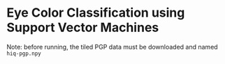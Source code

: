 # Eye Color Classification using Support Vector Machines

Note: before running, the tiled PGP data must be downloaded and named `hiq-pgp.npy`

